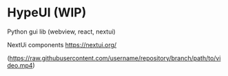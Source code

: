 # HypeUI (WIP)

Python gui lib (webview, react, nextui)

NextUi components
https://nextui.org/


(https://raw.githubusercontent.com/username/repository/branch/path/to/video.mp4)
